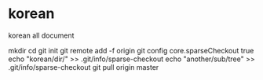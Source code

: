 # korean
korean all document

mkdir <repo>
cd <repo>
git init
git remote add -f origin <url>
git config core.sparseCheckout true
echo "korean/dir/" >> .git/info/sparse-checkout
echo "another/sub/tree" >> .git/info/sparse-checkout
git pull origin master
